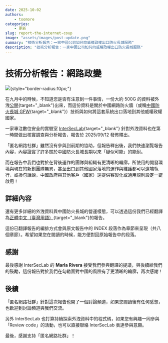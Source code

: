 ```yaml
---
date: 2025-10-02
authors:
    - toomore
categories:
    - 更新
slug: report-the-internet-coup
image: "assets/images/post-update.png"
summary: "技術分析報告：一家中國公司如何向威權政權出口防火長城服務"
description: "技術分析報告：一家中國公司如何向威權政權出口防火長城服務"
---
```


# 技術分析報告：網路政變

![](https://assets.anoni.net/the-internet-coup/The-Internet-Coup-InterSecLab-2048x986.png){style="border-radius:10px;"}

在九月中的時候，不知道您是否有注意到一件事情，一份大約 500G 的資料被外洩[公開](https://www.ithome.com.tw/news/171273){target="_blank"}出來，而這份資料是關於中國網路防火牆（或稱[中國防火長城 GFW](https://zh.wikipedia.org/zh-tw/%E9%98%B2%E7%81%AB%E9%95%BF%E5%9F%8E){target="_blank"}）技術與如何將這套系統出口落地到其他威權政權國家。

一家專注數位安全的實驗室 [InterSecLab](https://interseclab.org/){target="_blank"} 針對外洩資料也在第一時間做出核實調查與分析報告，報告於 2025/09/12 發佈釋出。

「匿名網路社群」雖然沒有參與到前期的協助，但報告釋出後，我們快速瀏覽報告內容，內容證實了許多關於中國防火長城長期以來「疑似可能」的能耐。

而在報告中我們也對於在背後運作的團隊與組織有更清晰的輪廓，所使用的開發環境與現在的新創團隊無異，甚至出口到其他國家落地的運作與維護都可以遠端執行，或換句話說，中國政府與其他客戶（國家）還提供客製化或通用規則設定一鍵啟用！

<!-- more -->

## 詳細內容

還有更多詳細的外洩資料與中國防火長城的營運樣態，可以透過這份我們已經翻譯為[正體中文（臺灣用語）](../../report/interseclab-the-internet-coup/index.md){target="_blank"}的報告。

這份已翻譯報告的編排方式會與原文報告中的 INDEX 段落作為章節來呈現（共八個章節）。希望如果您在閱讀的時候，能方便對回原始報告中的段落。

## 感謝

最後感謝 InterSecLab 的 **Marla Rivera** 接受我們參與翻譯的提議，與後續給我們的鼓勵，這份報告對於我們在勾勒面對中國的風險有了更清晰的輪廓，再次感謝！

## 後續

「匿名網路社群」針對這次報告也開了一個討論頻道，如果您閱讀後有任何感想，也歡迎到討論頻道與我們交流。

另外 InterSecLab 也打算持續探索外洩資料中的程式碼，如果您有興趣一同參與「Review code」的活動，也可以直接聯絡 InterSecLab 表達參與意願。

最後，感謝支持「匿名網路社群」！
